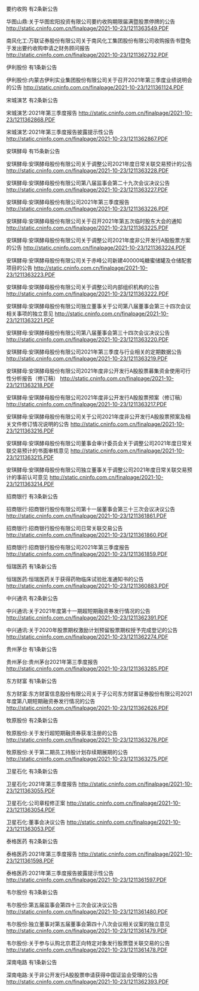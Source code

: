 要约收购 有2条新公告 

华图山鼎:关于华图宏阳投资有限公司要约收购期限届满暨股票停牌的公告 http://static.cninfo.com.cn/finalpage/2021-10-23/1211363549.PDF 

南风化工:万联证券股份有限公司关于南风化工集团股份有限公司收购报告书暨免于发出要约收购申请之财务顾问报告 http://static.cninfo.com.cn/finalpage/2021-10-23/1211362732.PDF 

伊利股份 有1条新公告 

伊利股份:内蒙古伊利实业集团股份有限公司关于召开2021年第三季度业绩说明会的公告 http://static.cninfo.com.cn/finalpage/2021-10-23/1211361124.PDF 

宋城演艺 有2条新公告 

宋城演艺:2021年第三季度报告 http://static.cninfo.com.cn/finalpage/2021-10-23/1211362868.PDF 

宋城演艺:2021年第三季度报告披露提示性公告 http://static.cninfo.com.cn/finalpage/2021-10-23/1211362867.PDF 

安琪酵母 有15条新公告 

安琪酵母:安琪酵母股份有限公司关于调整公司2021年度日常关联交易预计的公告 http://static.cninfo.com.cn/finalpage/2021-10-23/1211363228.PDF 

安琪酵母:安琪酵母股份有限公司第八届监事会第二十九次会议决议公告 http://static.cninfo.com.cn/finalpage/2021-10-23/1211363227.PDF 

安琪酵母:安琪酵母股份有限公司2021年第三季度报告 http://static.cninfo.com.cn/finalpage/2021-10-23/1211363226.PDF 

安琪酵母:安琪酵母股份有限公司关于召开2021年第五次临时股东大会的通知 http://static.cninfo.com.cn/finalpage/2021-10-23/1211363225.PDF 

安琪酵母:安琪酵母股份有限公司关于调整公司2021年度非公开发行A股股票方案的公告 http://static.cninfo.com.cn/finalpage/2021-10-23/1211363224.PDF 

安琪酵母:安琪酵母股份有限公司关于赤峰公司新建40000吨糖蜜储罐及仓储配套项目的公告 http://static.cninfo.com.cn/finalpage/2021-10-23/1211363223.PDF 

安琪酵母:安琪酵母股份有限公司关于调整公司内部组织机构的公告 http://static.cninfo.com.cn/finalpage/2021-10-23/1211363222.PDF 

安琪酵母:安琪酵母股份有限公司独立董事关于公司第八届董事会第三十四次会议相关事项的独立意见 http://static.cninfo.com.cn/finalpage/2021-10-23/1211363221.PDF 

安琪酵母:安琪酵母股份有限公司第八届董事会第三十四次会议决议公告 http://static.cninfo.com.cn/finalpage/2021-10-23/1211363220.PDF 

安琪酵母:安琪酵母股份有限公司2021年第三季度与行业相关的定期数据公告 http://static.cninfo.com.cn/finalpage/2021-10-23/1211363219.PDF 

安琪酵母:安琪酵母股份有限公司2021年度非公开发行A股股票募集资金使用可行性分析报告（修订稿） http://static.cninfo.com.cn/finalpage/2021-10-23/1211363218.PDF 

安琪酵母:安琪酵母股份有限公司2021年度非公开发行A股股票预案（修订稿） http://static.cninfo.com.cn/finalpage/2021-10-23/1211363217.PDF 

安琪酵母:安琪酵母股份有限公司关于公司2021年度非公开发行A股股票预案及相关文件修订情况说明的公告 http://static.cninfo.com.cn/finalpage/2021-10-23/1211363216.PDF 

安琪酵母:安琪酵母股份有限公司董事会审计委员会关于调整公司2021年度日常关联交易预计的书面审核意见 http://static.cninfo.com.cn/finalpage/2021-10-23/1211363215.PDF 

安琪酵母:安琪酵母股份有限公司独立董事关于调整公司2021年度日常关联交易预计的事前认可意见 http://static.cninfo.com.cn/finalpage/2021-10-23/1211363214.PDF 

招商银行 有3条新公告 

招商银行:招商银行股份有限公司第十一届董事会第三十三次会议决议公告 http://static.cninfo.com.cn/finalpage/2021-10-23/1211361861.PDF 

招商银行:招商银行股份有限公司日常关联交易公告 http://static.cninfo.com.cn/finalpage/2021-10-23/1211361860.PDF 

招商银行:招商银行股份有限公司2021年第三季度报告 http://static.cninfo.com.cn/finalpage/2021-10-23/1211361859.PDF 

恒瑞医药 有1条新公告 

恒瑞医药:恒瑞医药关于获得药物临床试验批准通知书的公告 http://static.cninfo.com.cn/finalpage/2021-10-23/1211360883.PDF 

中兴通讯 有2条新公告 

中兴通讯:关于2021年度第十一期超短期融资券发行情况的公告 http://static.cninfo.com.cn/finalpage/2021-10-23/1211362391.PDF 

中兴通讯:关于2020年股票期权激励计划预留股票期权授予完成登记的公告 http://static.cninfo.com.cn/finalpage/2021-10-23/1211362274.PDF 

贵州茅台 有1条新公告 

贵州茅台:贵州茅台2021年第三季度报告 http://static.cninfo.com.cn/finalpage/2021-10-23/1211363285.PDF 

东方财富 有1条新公告 

东方财富:东方财富信息股份有限公司关于子公司东方财富证券股份有限公司2021年度第八期短期融资券发行情况的公告 http://static.cninfo.com.cn/finalpage/2021-10-23/1211362626.PDF 

牧原股份 有2条新公告 

牧原股份:关于发行超短期融资券获准注册的公告 http://static.cninfo.com.cn/finalpage/2021-10-23/1211363276.PDF 

牧原股份:关于第二期员工持股计划存续期展期的公告 http://static.cninfo.com.cn/finalpage/2021-10-23/1211363275.PDF 

卫星石化 有3条新公告 

卫星石化:2021年第三季度报告 http://static.cninfo.com.cn/finalpage/2021-10-23/1211363055.PDF 

卫星石化:公司章程修正案 http://static.cninfo.com.cn/finalpage/2021-10-23/1211363054.PDF 

卫星石化:董事会决议公告 http://static.cninfo.com.cn/finalpage/2021-10-23/1211363053.PDF 

泰格医药 有2条新公告 

泰格医药:2021年第三季度报告 http://static.cninfo.com.cn/finalpage/2021-10-23/1211361598.PDF 

泰格医药:2021年第三季度报告披露提示性公告 http://static.cninfo.com.cn/finalpage/2021-10-23/1211361597.PDF 

韦尔股份 有3条新公告 

韦尔股份:第五届监事会第四十三次会议决议公告 http://static.cninfo.com.cn/finalpage/2021-10-23/1211361480.PDF 

韦尔股份:独立董事对第五届董事会第四十八次会议相关议案的独立意见 http://static.cninfo.com.cn/finalpage/2021-10-23/1211361479.PDF 

韦尔股份:关于参与认购北京君正向特定对象发行股票暨关联交易的公告 http://static.cninfo.com.cn/finalpage/2021-10-23/1211361478.PDF 

深南电路 有1条新公告 

深南电路:关于非公开发行A股股票申请获得中国证监会受理的公告 http://static.cninfo.com.cn/finalpage/2021-10-23/1211362393.PDF 


